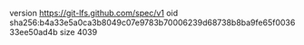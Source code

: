 version https://git-lfs.github.com/spec/v1
oid sha256:b4a33e5a0ca3b8049c07e9783b70006239d68738b8ba9fe65f003633ee50ad4b
size 4039
